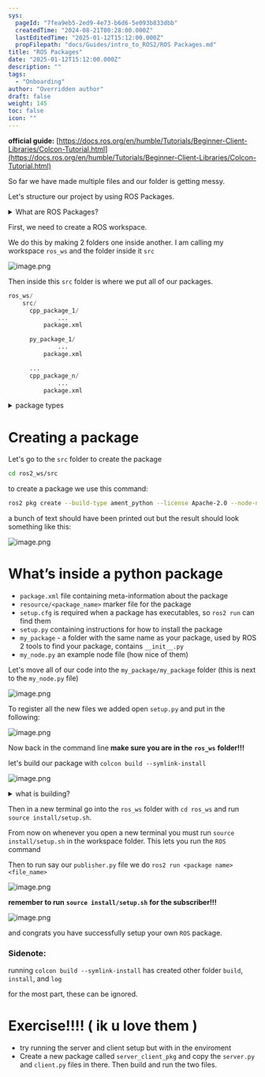 ```yaml
---
sys:
  pageId: "7fea9eb5-2ed9-4e73-b6d6-5e093b833dbb"
  createdTime: "2024-08-21T00:28:00.000Z"
  lastEditedTime: "2025-01-12T15:12:00.000Z"
  propFilepath: "docs/Guides/intro_to_ROS2/ROS Packages.md"
title: "ROS Packages"
date: "2025-01-12T15:12:00.000Z"
description: ""
tags:
  - "Onboarding"
author: "Overridden author"
draft: false
weight: 145
toc: false
icon: ""
---
```


**official guide:** [https://docs.ros.org/en/humble/Tutorials/Beginner-Client-Libraries/Colcon-Tutorial.html](https://docs.ros.org/en/humble/Tutorials/Beginner-Client-Libraries/Colcon-Tutorial.html)

So far we have made multiple files and our folder is getting messy.

Let's structure our project by using ROS Packages.

<details>

<summary>What are ROS Packages?</summary>

ROS Packages are, as the name implies, packages of code that are highly sharable between ROS developers.

They consist of a folder, `package.xml` file, and source code

```python
      cpp_package_1/
		      ... imagine much code files here ..
          package.xml
```

</details>

First, we need to create a ROS workspace.

We do this by making 2 folders one inside another. I am calling my workspace `ros_ws` and the folder inside it `src`

![image.png](https://prod-files-secure.s3.us-west-2.amazonaws.com/d518164a-d88e-44d1-a4ee-3adb3bd8bce0/70706947-fd18-4537-a67b-e12946812d31/image.png?X-Amz-Algorithm=AWS4-HMAC-SHA256&X-Amz-Content-Sha256=UNSIGNED-PAYLOAD&X-Amz-Credential=ASIAZI2LB466YHTAFZP5%2F20250215%2Fus-west-2%2Fs3%2Faws4_request&X-Amz-Date=20250215T190118Z&X-Amz-Expires=3600&X-Amz-Security-Token=IQoJb3JpZ2luX2VjECMaCXVzLXdlc3QtMiJGMEQCIAGUR7eDNME9T7cASkVluhoK1AGc2wl8jwjQvxqJjANKAiAB9Gs4kjlwBIKxII9B0Xib3GzdlY5j50QdD%2BhMNJLPryr%2FAwhMEAAaDDYzNzQyMzE4MzgwNSIMjujGRfkUYnIIzQYdKtwDULuqYeCWRXaSytrvlbYH4Qxva%2FJ%2BhpgR8aM%2FeF%2FvTC0beQqzOql%2BcXDLy9nQm6ZHXZLnLPF%2FrFegBnPXVPghq4nBaRz9s%2FbGTCd%2BSr86fvkd04O5GfE028QrafSMqycoZplFORpGR3ctyXhTSMSMFj0XTWuGcnPZxMV2i0w%2FqiRVrocQJ6QGMW%2BMawBvAIvgMXXMmPlgM2Bh%2F36sGdS4YN2R2eXUMTH6TAqPToFmXtTMeokJDveFKbrRlVpXEXBv0tle2kmj3Ouhs42TDUkmPuiOnK5VIn%2FFO92S79yxMET72to1HW%2FRntX3hd2OWFQEkzhm1v7QYI7GZYtNZZ2%2F9KMJ8cD%2BHDk5aYKoll4EU6wG3%2ByY39caWcQA2%2FyzyJUc7fKSYhQZ%2BawZ%2F4EpuEVhVqEtabGK8J%2B0LkRGSEkO9wa754Qgfh6VjOx5MSuE5qHRgKVCrLmi%2FGstJ7P1YajsyUAkzRBF6%2FLfhzWJZ4vBD%2BKBvRWeTsYvcAzfgak8bOZRWu35CwrL5%2BrbijyRgjiGUePJetFpRftvTZmmZM8%2B4MdlwPNA05kvhfRWFZH0WL5BU97It7oNrBHJNt%2FUwS%2B2CK27QGgEbntPb7EDjQdpmmVPyH9YOyYG5LaGe7AwvbvDvQY6pgEBHejtkgNbP0isjsgojF2xq4vA1ErzeuH93c3qm%2Fb3vdXwV2eYqj%2BdcLPJOWA5ar%2B%2BhwKYUk6KUwCTepCItlqFIXUyTSziJKcB3q1z1DzYhNt3eCWY5oZggnq511OSGOxjfx%2BXifK3cOpfXVhq0s2Haf5x6li%2B1EocFunxueGPM2eGqWChpsnWSbLltD2VCCPOJhdDB6J4cmlIWulLgdeT1uohKhSx&X-Amz-Signature=5cd4293d364129cc0029c25ce6e15ef339e315c21bcc8e7b9c5a6de64d586578&X-Amz-SignedHeaders=host&x-id=GetObject)

Then inside this `src` folder is where we put all of our packages.

```python
ros_ws/
    src/
      cpp_package_1/
		      ...
          package.xml

      py_package_1/
		      ...
          package.xml

      ...
      cpp_package_n/
		      ...
          package.xml

```

<details>

<summary>package types</summary>

packages can be either `C++` or python.

the intern file structure is different for each but for this guide we will stick to creating python packages

</details>

# Creating a package

Let's go to the `src` folder to create the package

```bash
cd ros2_ws/src
```

to create a package we use this command:

```bash
ros2 pkg create --build-type ament_python --license Apache-2.0 --node-name my_node my_package
```

a bunch of text should have been printed out but the result should look something like this:

![image.png](https://prod-files-secure.s3.us-west-2.amazonaws.com/d518164a-d88e-44d1-a4ee-3adb3bd8bce0/e6cf1e3f-8512-4a3e-b131-079f800bf3e8/image.png?X-Amz-Algorithm=AWS4-HMAC-SHA256&X-Amz-Content-Sha256=UNSIGNED-PAYLOAD&X-Amz-Credential=ASIAZI2LB466YHTAFZP5%2F20250215%2Fus-west-2%2Fs3%2Faws4_request&X-Amz-Date=20250215T190118Z&X-Amz-Expires=3600&X-Amz-Security-Token=IQoJb3JpZ2luX2VjECMaCXVzLXdlc3QtMiJGMEQCIAGUR7eDNME9T7cASkVluhoK1AGc2wl8jwjQvxqJjANKAiAB9Gs4kjlwBIKxII9B0Xib3GzdlY5j50QdD%2BhMNJLPryr%2FAwhMEAAaDDYzNzQyMzE4MzgwNSIMjujGRfkUYnIIzQYdKtwDULuqYeCWRXaSytrvlbYH4Qxva%2FJ%2BhpgR8aM%2FeF%2FvTC0beQqzOql%2BcXDLy9nQm6ZHXZLnLPF%2FrFegBnPXVPghq4nBaRz9s%2FbGTCd%2BSr86fvkd04O5GfE028QrafSMqycoZplFORpGR3ctyXhTSMSMFj0XTWuGcnPZxMV2i0w%2FqiRVrocQJ6QGMW%2BMawBvAIvgMXXMmPlgM2Bh%2F36sGdS4YN2R2eXUMTH6TAqPToFmXtTMeokJDveFKbrRlVpXEXBv0tle2kmj3Ouhs42TDUkmPuiOnK5VIn%2FFO92S79yxMET72to1HW%2FRntX3hd2OWFQEkzhm1v7QYI7GZYtNZZ2%2F9KMJ8cD%2BHDk5aYKoll4EU6wG3%2ByY39caWcQA2%2FyzyJUc7fKSYhQZ%2BawZ%2F4EpuEVhVqEtabGK8J%2B0LkRGSEkO9wa754Qgfh6VjOx5MSuE5qHRgKVCrLmi%2FGstJ7P1YajsyUAkzRBF6%2FLfhzWJZ4vBD%2BKBvRWeTsYvcAzfgak8bOZRWu35CwrL5%2BrbijyRgjiGUePJetFpRftvTZmmZM8%2B4MdlwPNA05kvhfRWFZH0WL5BU97It7oNrBHJNt%2FUwS%2B2CK27QGgEbntPb7EDjQdpmmVPyH9YOyYG5LaGe7AwvbvDvQY6pgEBHejtkgNbP0isjsgojF2xq4vA1ErzeuH93c3qm%2Fb3vdXwV2eYqj%2BdcLPJOWA5ar%2B%2BhwKYUk6KUwCTepCItlqFIXUyTSziJKcB3q1z1DzYhNt3eCWY5oZggnq511OSGOxjfx%2BXifK3cOpfXVhq0s2Haf5x6li%2B1EocFunxueGPM2eGqWChpsnWSbLltD2VCCPOJhdDB6J4cmlIWulLgdeT1uohKhSx&X-Amz-Signature=a7aea71cb5ce3ba04b6c17f9cb980bc5a14edc74360c7e82db4058532f29a72e&X-Amz-SignedHeaders=host&x-id=GetObject)

# What’s inside a python package

- `package.xml` file containing meta-information about the package
- `resource/<package_name>` marker file for the package
- `setup.cfg` is required when a package has executables, so `ros2 run` can find them
- `setup.py` containing instructions for how to install the package
- `my_package` - a folder with the same name as your package, used by ROS 2 tools to find your package, contains `__init__.py`
- `my_node.py` an example node file (how nice of them)

Let's move all of our code into the `my_package/my_package` folder (this is next to the `my_node.py` file)

![image.png](https://prod-files-secure.s3.us-west-2.amazonaws.com/d518164a-d88e-44d1-a4ee-3adb3bd8bce0/9ce58f11-0da9-4d3e-b86d-506a9685d378/image.png?X-Amz-Algorithm=AWS4-HMAC-SHA256&X-Amz-Content-Sha256=UNSIGNED-PAYLOAD&X-Amz-Credential=ASIAZI2LB466YHTAFZP5%2F20250215%2Fus-west-2%2Fs3%2Faws4_request&X-Amz-Date=20250215T190118Z&X-Amz-Expires=3600&X-Amz-Security-Token=IQoJb3JpZ2luX2VjECMaCXVzLXdlc3QtMiJGMEQCIAGUR7eDNME9T7cASkVluhoK1AGc2wl8jwjQvxqJjANKAiAB9Gs4kjlwBIKxII9B0Xib3GzdlY5j50QdD%2BhMNJLPryr%2FAwhMEAAaDDYzNzQyMzE4MzgwNSIMjujGRfkUYnIIzQYdKtwDULuqYeCWRXaSytrvlbYH4Qxva%2FJ%2BhpgR8aM%2FeF%2FvTC0beQqzOql%2BcXDLy9nQm6ZHXZLnLPF%2FrFegBnPXVPghq4nBaRz9s%2FbGTCd%2BSr86fvkd04O5GfE028QrafSMqycoZplFORpGR3ctyXhTSMSMFj0XTWuGcnPZxMV2i0w%2FqiRVrocQJ6QGMW%2BMawBvAIvgMXXMmPlgM2Bh%2F36sGdS4YN2R2eXUMTH6TAqPToFmXtTMeokJDveFKbrRlVpXEXBv0tle2kmj3Ouhs42TDUkmPuiOnK5VIn%2FFO92S79yxMET72to1HW%2FRntX3hd2OWFQEkzhm1v7QYI7GZYtNZZ2%2F9KMJ8cD%2BHDk5aYKoll4EU6wG3%2ByY39caWcQA2%2FyzyJUc7fKSYhQZ%2BawZ%2F4EpuEVhVqEtabGK8J%2B0LkRGSEkO9wa754Qgfh6VjOx5MSuE5qHRgKVCrLmi%2FGstJ7P1YajsyUAkzRBF6%2FLfhzWJZ4vBD%2BKBvRWeTsYvcAzfgak8bOZRWu35CwrL5%2BrbijyRgjiGUePJetFpRftvTZmmZM8%2B4MdlwPNA05kvhfRWFZH0WL5BU97It7oNrBHJNt%2FUwS%2B2CK27QGgEbntPb7EDjQdpmmVPyH9YOyYG5LaGe7AwvbvDvQY6pgEBHejtkgNbP0isjsgojF2xq4vA1ErzeuH93c3qm%2Fb3vdXwV2eYqj%2BdcLPJOWA5ar%2B%2BhwKYUk6KUwCTepCItlqFIXUyTSziJKcB3q1z1DzYhNt3eCWY5oZggnq511OSGOxjfx%2BXifK3cOpfXVhq0s2Haf5x6li%2B1EocFunxueGPM2eGqWChpsnWSbLltD2VCCPOJhdDB6J4cmlIWulLgdeT1uohKhSx&X-Amz-Signature=c7c8ce998119cbb41b8adfa7f787fd9bcf182d38b0035f107ff359825e053941&X-Amz-SignedHeaders=host&x-id=GetObject)

To register all the new files we added open `setup.py` and put in the following:

![image.png](https://prod-files-secure.s3.us-west-2.amazonaws.com/d518164a-d88e-44d1-a4ee-3adb3bd8bce0/1cd7c262-4cae-4496-9d75-c178537d24a2/image.png?X-Amz-Algorithm=AWS4-HMAC-SHA256&X-Amz-Content-Sha256=UNSIGNED-PAYLOAD&X-Amz-Credential=ASIAZI2LB466YHTAFZP5%2F20250215%2Fus-west-2%2Fs3%2Faws4_request&X-Amz-Date=20250215T190118Z&X-Amz-Expires=3600&X-Amz-Security-Token=IQoJb3JpZ2luX2VjECMaCXVzLXdlc3QtMiJGMEQCIAGUR7eDNME9T7cASkVluhoK1AGc2wl8jwjQvxqJjANKAiAB9Gs4kjlwBIKxII9B0Xib3GzdlY5j50QdD%2BhMNJLPryr%2FAwhMEAAaDDYzNzQyMzE4MzgwNSIMjujGRfkUYnIIzQYdKtwDULuqYeCWRXaSytrvlbYH4Qxva%2FJ%2BhpgR8aM%2FeF%2FvTC0beQqzOql%2BcXDLy9nQm6ZHXZLnLPF%2FrFegBnPXVPghq4nBaRz9s%2FbGTCd%2BSr86fvkd04O5GfE028QrafSMqycoZplFORpGR3ctyXhTSMSMFj0XTWuGcnPZxMV2i0w%2FqiRVrocQJ6QGMW%2BMawBvAIvgMXXMmPlgM2Bh%2F36sGdS4YN2R2eXUMTH6TAqPToFmXtTMeokJDveFKbrRlVpXEXBv0tle2kmj3Ouhs42TDUkmPuiOnK5VIn%2FFO92S79yxMET72to1HW%2FRntX3hd2OWFQEkzhm1v7QYI7GZYtNZZ2%2F9KMJ8cD%2BHDk5aYKoll4EU6wG3%2ByY39caWcQA2%2FyzyJUc7fKSYhQZ%2BawZ%2F4EpuEVhVqEtabGK8J%2B0LkRGSEkO9wa754Qgfh6VjOx5MSuE5qHRgKVCrLmi%2FGstJ7P1YajsyUAkzRBF6%2FLfhzWJZ4vBD%2BKBvRWeTsYvcAzfgak8bOZRWu35CwrL5%2BrbijyRgjiGUePJetFpRftvTZmmZM8%2B4MdlwPNA05kvhfRWFZH0WL5BU97It7oNrBHJNt%2FUwS%2B2CK27QGgEbntPb7EDjQdpmmVPyH9YOyYG5LaGe7AwvbvDvQY6pgEBHejtkgNbP0isjsgojF2xq4vA1ErzeuH93c3qm%2Fb3vdXwV2eYqj%2BdcLPJOWA5ar%2B%2BhwKYUk6KUwCTepCItlqFIXUyTSziJKcB3q1z1DzYhNt3eCWY5oZggnq511OSGOxjfx%2BXifK3cOpfXVhq0s2Haf5x6li%2B1EocFunxueGPM2eGqWChpsnWSbLltD2VCCPOJhdDB6J4cmlIWulLgdeT1uohKhSx&X-Amz-Signature=5bda45c224f8c05a8fee8696038fefdfa6a6e6b49669745f3391956bfe7cda90&X-Amz-SignedHeaders=host&x-id=GetObject)

Now back in the command line **make sure you are in the** **`ros_ws`** **folder!!!**

let's build our package with `colcon build --symlink-install`

![image.png](https://prod-files-secure.s3.us-west-2.amazonaws.com/d518164a-d88e-44d1-a4ee-3adb3bd8bce0/2f2a0d27-b173-48fd-b189-5f5c0ce65619/image.png?X-Amz-Algorithm=AWS4-HMAC-SHA256&X-Amz-Content-Sha256=UNSIGNED-PAYLOAD&X-Amz-Credential=ASIAZI2LB466YHTAFZP5%2F20250215%2Fus-west-2%2Fs3%2Faws4_request&X-Amz-Date=20250215T190118Z&X-Amz-Expires=3600&X-Amz-Security-Token=IQoJb3JpZ2luX2VjECMaCXVzLXdlc3QtMiJGMEQCIAGUR7eDNME9T7cASkVluhoK1AGc2wl8jwjQvxqJjANKAiAB9Gs4kjlwBIKxII9B0Xib3GzdlY5j50QdD%2BhMNJLPryr%2FAwhMEAAaDDYzNzQyMzE4MzgwNSIMjujGRfkUYnIIzQYdKtwDULuqYeCWRXaSytrvlbYH4Qxva%2FJ%2BhpgR8aM%2FeF%2FvTC0beQqzOql%2BcXDLy9nQm6ZHXZLnLPF%2FrFegBnPXVPghq4nBaRz9s%2FbGTCd%2BSr86fvkd04O5GfE028QrafSMqycoZplFORpGR3ctyXhTSMSMFj0XTWuGcnPZxMV2i0w%2FqiRVrocQJ6QGMW%2BMawBvAIvgMXXMmPlgM2Bh%2F36sGdS4YN2R2eXUMTH6TAqPToFmXtTMeokJDveFKbrRlVpXEXBv0tle2kmj3Ouhs42TDUkmPuiOnK5VIn%2FFO92S79yxMET72to1HW%2FRntX3hd2OWFQEkzhm1v7QYI7GZYtNZZ2%2F9KMJ8cD%2BHDk5aYKoll4EU6wG3%2ByY39caWcQA2%2FyzyJUc7fKSYhQZ%2BawZ%2F4EpuEVhVqEtabGK8J%2B0LkRGSEkO9wa754Qgfh6VjOx5MSuE5qHRgKVCrLmi%2FGstJ7P1YajsyUAkzRBF6%2FLfhzWJZ4vBD%2BKBvRWeTsYvcAzfgak8bOZRWu35CwrL5%2BrbijyRgjiGUePJetFpRftvTZmmZM8%2B4MdlwPNA05kvhfRWFZH0WL5BU97It7oNrBHJNt%2FUwS%2B2CK27QGgEbntPb7EDjQdpmmVPyH9YOyYG5LaGe7AwvbvDvQY6pgEBHejtkgNbP0isjsgojF2xq4vA1ErzeuH93c3qm%2Fb3vdXwV2eYqj%2BdcLPJOWA5ar%2B%2BhwKYUk6KUwCTepCItlqFIXUyTSziJKcB3q1z1DzYhNt3eCWY5oZggnq511OSGOxjfx%2BXifK3cOpfXVhq0s2Haf5x6li%2B1EocFunxueGPM2eGqWChpsnWSbLltD2VCCPOJhdDB6J4cmlIWulLgdeT1uohKhSx&X-Amz-Signature=f13def2df9e5fed8130753a8358961b610138e3a3d3a1bee5bb3df41eed503d8&X-Amz-SignedHeaders=host&x-id=GetObject)

<details>

<summary>what is building?</summary>

if you are a CS major at Rose-Hulman you will learn the answer to this in CSSE132

but TLDR; is it combines all the code files into one program that can be run easily 

</details>

Then in a new terminal go into the `ros_ws` folder with `cd ros_ws` and run `source install/setup.sh`. 

From now on whenever you open a new terminal you must run `source install/setup.sh` in the workspace folder. This lets you run the `ROS` command

Then to run say our `publisher.py` file we do `ros2 run <package name> <file_name>`

![image.png](https://prod-files-secure.s3.us-west-2.amazonaws.com/d518164a-d88e-44d1-a4ee-3adb3bd8bce0/4f4b1219-3a44-4632-aa0a-ce3471699f59/image.png?X-Amz-Algorithm=AWS4-HMAC-SHA256&X-Amz-Content-Sha256=UNSIGNED-PAYLOAD&X-Amz-Credential=ASIAZI2LB466YHTAFZP5%2F20250215%2Fus-west-2%2Fs3%2Faws4_request&X-Amz-Date=20250215T190118Z&X-Amz-Expires=3600&X-Amz-Security-Token=IQoJb3JpZ2luX2VjECMaCXVzLXdlc3QtMiJGMEQCIAGUR7eDNME9T7cASkVluhoK1AGc2wl8jwjQvxqJjANKAiAB9Gs4kjlwBIKxII9B0Xib3GzdlY5j50QdD%2BhMNJLPryr%2FAwhMEAAaDDYzNzQyMzE4MzgwNSIMjujGRfkUYnIIzQYdKtwDULuqYeCWRXaSytrvlbYH4Qxva%2FJ%2BhpgR8aM%2FeF%2FvTC0beQqzOql%2BcXDLy9nQm6ZHXZLnLPF%2FrFegBnPXVPghq4nBaRz9s%2FbGTCd%2BSr86fvkd04O5GfE028QrafSMqycoZplFORpGR3ctyXhTSMSMFj0XTWuGcnPZxMV2i0w%2FqiRVrocQJ6QGMW%2BMawBvAIvgMXXMmPlgM2Bh%2F36sGdS4YN2R2eXUMTH6TAqPToFmXtTMeokJDveFKbrRlVpXEXBv0tle2kmj3Ouhs42TDUkmPuiOnK5VIn%2FFO92S79yxMET72to1HW%2FRntX3hd2OWFQEkzhm1v7QYI7GZYtNZZ2%2F9KMJ8cD%2BHDk5aYKoll4EU6wG3%2ByY39caWcQA2%2FyzyJUc7fKSYhQZ%2BawZ%2F4EpuEVhVqEtabGK8J%2B0LkRGSEkO9wa754Qgfh6VjOx5MSuE5qHRgKVCrLmi%2FGstJ7P1YajsyUAkzRBF6%2FLfhzWJZ4vBD%2BKBvRWeTsYvcAzfgak8bOZRWu35CwrL5%2BrbijyRgjiGUePJetFpRftvTZmmZM8%2B4MdlwPNA05kvhfRWFZH0WL5BU97It7oNrBHJNt%2FUwS%2B2CK27QGgEbntPb7EDjQdpmmVPyH9YOyYG5LaGe7AwvbvDvQY6pgEBHejtkgNbP0isjsgojF2xq4vA1ErzeuH93c3qm%2Fb3vdXwV2eYqj%2BdcLPJOWA5ar%2B%2BhwKYUk6KUwCTepCItlqFIXUyTSziJKcB3q1z1DzYhNt3eCWY5oZggnq511OSGOxjfx%2BXifK3cOpfXVhq0s2Haf5x6li%2B1EocFunxueGPM2eGqWChpsnWSbLltD2VCCPOJhdDB6J4cmlIWulLgdeT1uohKhSx&X-Amz-Signature=5c6ec7d9fbda1f913714016e1ff0db408389c6d68e31b6843161d0efb60cef17&X-Amz-SignedHeaders=host&x-id=GetObject)

**remember to run** **`source install/setup.sh`** **for the subscriber!!!**

![image.png](https://prod-files-secure.s3.us-west-2.amazonaws.com/d518164a-d88e-44d1-a4ee-3adb3bd8bce0/02121119-dad4-49ec-8356-c956108b4243/image.png?X-Amz-Algorithm=AWS4-HMAC-SHA256&X-Amz-Content-Sha256=UNSIGNED-PAYLOAD&X-Amz-Credential=ASIAZI2LB466YHTAFZP5%2F20250215%2Fus-west-2%2Fs3%2Faws4_request&X-Amz-Date=20250215T190118Z&X-Amz-Expires=3600&X-Amz-Security-Token=IQoJb3JpZ2luX2VjECMaCXVzLXdlc3QtMiJGMEQCIAGUR7eDNME9T7cASkVluhoK1AGc2wl8jwjQvxqJjANKAiAB9Gs4kjlwBIKxII9B0Xib3GzdlY5j50QdD%2BhMNJLPryr%2FAwhMEAAaDDYzNzQyMzE4MzgwNSIMjujGRfkUYnIIzQYdKtwDULuqYeCWRXaSytrvlbYH4Qxva%2FJ%2BhpgR8aM%2FeF%2FvTC0beQqzOql%2BcXDLy9nQm6ZHXZLnLPF%2FrFegBnPXVPghq4nBaRz9s%2FbGTCd%2BSr86fvkd04O5GfE028QrafSMqycoZplFORpGR3ctyXhTSMSMFj0XTWuGcnPZxMV2i0w%2FqiRVrocQJ6QGMW%2BMawBvAIvgMXXMmPlgM2Bh%2F36sGdS4YN2R2eXUMTH6TAqPToFmXtTMeokJDveFKbrRlVpXEXBv0tle2kmj3Ouhs42TDUkmPuiOnK5VIn%2FFO92S79yxMET72to1HW%2FRntX3hd2OWFQEkzhm1v7QYI7GZYtNZZ2%2F9KMJ8cD%2BHDk5aYKoll4EU6wG3%2ByY39caWcQA2%2FyzyJUc7fKSYhQZ%2BawZ%2F4EpuEVhVqEtabGK8J%2B0LkRGSEkO9wa754Qgfh6VjOx5MSuE5qHRgKVCrLmi%2FGstJ7P1YajsyUAkzRBF6%2FLfhzWJZ4vBD%2BKBvRWeTsYvcAzfgak8bOZRWu35CwrL5%2BrbijyRgjiGUePJetFpRftvTZmmZM8%2B4MdlwPNA05kvhfRWFZH0WL5BU97It7oNrBHJNt%2FUwS%2B2CK27QGgEbntPb7EDjQdpmmVPyH9YOyYG5LaGe7AwvbvDvQY6pgEBHejtkgNbP0isjsgojF2xq4vA1ErzeuH93c3qm%2Fb3vdXwV2eYqj%2BdcLPJOWA5ar%2B%2BhwKYUk6KUwCTepCItlqFIXUyTSziJKcB3q1z1DzYhNt3eCWY5oZggnq511OSGOxjfx%2BXifK3cOpfXVhq0s2Haf5x6li%2B1EocFunxueGPM2eGqWChpsnWSbLltD2VCCPOJhdDB6J4cmlIWulLgdeT1uohKhSx&X-Amz-Signature=2f846223522c0ae4627c44bc545f4fcc23848f56d119d0dd73ff192c4198c417&X-Amz-SignedHeaders=host&x-id=GetObject)

and congrats you have successfully setup your own `ROS` package.

### Sidenote:

running `colcon build --symlink-install` has created other folder `build`, `install`, and `log`

for the most part, these can be ignored.

# Exercise!!!! ( ik u love them )

- try running the server and client setup but with in the enviroment
- Create a new package called `server_client_pkg` and copy the `server.py` and `client.py` files in there. Then build and run the two files.
